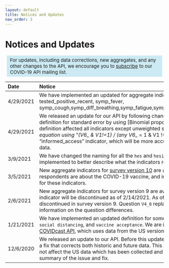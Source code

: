 ```yaml
---
layout: default
title: Notices and Updates
nav_order: 3
---
```


# Notices and Updates
<div style="background-color: #cae9f3f3; padding: 5px 10px; font-size:15px; margin-left: 5px; margin-right: 5px;">
For updates, including data corrections, new aggregates, and any other changes to the API, we encourage you to <a href="https://listserv.umd.edu/cgi-bin/wa?SUBED1=COVID19-API&A=1" target='_blank'>subscribe</a> to our COVID-19 API mailing list.
</div>

| Date                | Notice            |
|:--------------------|:------------------|
| 4/29/2021           | We have implemented an updated for aggregate indicators in the UMD Open Data API. They are pay_test, reduce_spending, symp_chills, symp_sleep_changes, testing_rate, tested_positive_14d, tested_positive_recent, symp_fever, symp_cough,symp_diff_breathing,symp_fatigue,symp_stuffy_nose,symp_aches,symp_sore_throat,symp_chest_pain,symp_nausea,symp_eye_pain,symp_headache,sick_spend_time_7d,ever_tested. |
| 4/29/2021           | We released an update for our API by following changes: 1. We fix the flipped stander error between weight and unweighted indicators; the changes affect all existing indicators. 2. We update the definition for standard error by using [Binomial proportion confidence interval] (https://en.wikipedia.org/wiki/Binomial_proportion_confidence_interval#Normal_approximation_interval). The new definition affected all indicators except unweighted std of "CLI and ILI". The effective data started in 2020-05-01. 3.We updated the indicators "barrier_reson_dontneed_*" by apply a new equation using "(V6_ & V1!=1) / (any V6_* = 1 & V1 !=1)". The changes started the data since 2021-02-06 and effected all indicators started with "barrier_reson_dontneed_". 4. We fixed the “informed_access” indicator, which will be more accurate to reflect the respondents who informed how to get a COVID vaccine. We have implemented a fix that corrects both historical and future data. |
| 3/9/2021            | We have changed the naming for all the `hes` and `hesitant` indicators, **except** for the `hesitant_sideeffects` indicator. We have replaced `hes` and `hesitant` with `barrier_reason`. This change was implemented to better describe what the indicators represent. |
| 3/5/2021            | New aggregate indicators for [survey version 10](https://covidmap.umd.edu/document/COVID19_symptom_survey_intl_V10.pdf) are available now. These include indicators for barrier reasons for why respondents don't think they need a COVID-19 vaccine, how informed respondents are about the COVID-19 vaccine, and indicators on vaccine appointment information. Please refer to the survey instrument documentation for more information on the questions used for these indicators.  | 
| 2/6/2021            | New aggregate indicators for survey version 9 are available now. These include indicators for barrier reasons for vaccine acceptance from V5 question in [survey version 9](https://covidmap.umd.edu/document/COVID19_symptom_survey_intl_V9.pdf). The `trust_healthcare` indicator will be discontinued as of 2/14/2021. As of 2/6/2021, the `trust_doctors` indicator is being be populated. Question `V4_2`, which was used for the `trust_healthcare` indicator, has been discontinued in survey version 9. Question `V4_6` replaces question `V4_2` in survey version 9. Question `V4_6` is used in the `trust_doctors` indicator. Please refer to the survey documentation for more information on the question differences.     |
| 1/21/2021           | We have implemented an updated definition for some of the aggregate indicators in the UMD Open Data API. This definition change impacts the following indicators: `mask-wearing`, `financial worry`, `social distancing`, and `vaccine acceptance`. We are implementing this change to make our estimates more directly comparable to those in [Carnegie Mellon University Delphi research group’s COVIDcast API](https://cmu-delphi.github.io/delphi-epidata/api/covidcast-signals/fb-survey.html), which uses data from the US version of the COVID-19 Symptom Survey. Find a more detailed description under the release log section [here](https://covidmap.umd.edu/methodology.html).|
| 12/6/2020           | We released an update to our API. Before this update, the definition of COVID-like illness(CLI) and influenza-like illness (ILI) had been inadvertently switched in the API data. We have implemented a fix that corrects both historic and future data. This issue does not affect individual-level survey responses that are provided to entities who have signed a microdata use agreement. It also does not affect the US data which has been collected and distributed by Carnegie Mellon University. US estimates in the UMD and Facebook maps are also unaffected. Click [here](https://covidmap.umd.edu/api_fix_summary.html) to read a detailed summary of the issue and fix. |

